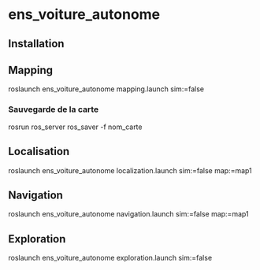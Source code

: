# ens_voiture_autonome

## Installation


## Mapping

roslaunch ens_voiture_autonome mapping.launch sim:=false

### Sauvegarde de la carte

rosrun ros_server ros_saver -f nom_carte

## Localisation

roslaunch ens_voiture_autonome localization.launch sim:=false map:=map1

## Navigation

roslaunch ens_voiture_autonome navigation.launch sim:=false map:=map1

## Exploration

roslaunch ens_voiture_autonome exploration.launch sim:=false 
